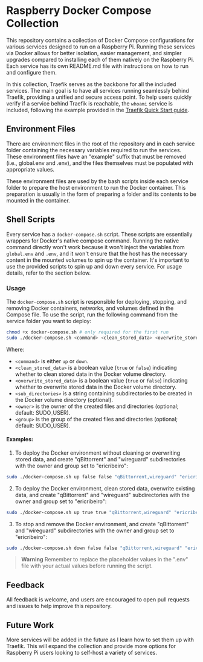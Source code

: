 # Raspberry Docker Compose Collection
This repository contains a collection of Docker Compose configurations for various services designed to run on a Raspberry Pi. Running these services via Docker allows for better isolation, easier management, and simpler upgrades compared to installing each of them natively on the Raspberry Pi. Each service has its own README.md file with instructions on how to run and configure them.

In this collection, Traefik serves as the backbone for all the included services. The main goal is to have all services running seamlessly behind Traefik, providing a unified and secure access point. To help users quickly verify if a service behind Traefik is reachable, the `whoami` service is included, following the example provided in the [Traefik Quick Start guide](https://doc.traefik.io/traefik/getting-started/quick-start/).

## Environment Files
There are environment files in the root of the repository and in each service folder containing the necessary variables required to run the services. These environment files have an "example" suffix that must be removed (i.e., global.env and .env), and the files themselves must be populated with appropriate values.

These environment files are used by the bash scripts inside each service folder to prepare the host environment to run the Docker container. This preparation is usually in the form of preparing a folder and its contents to be mounted in the container.

## Shell Scripts
Every service has a `docker-compose.sh` script. These scripts are essentially wrappers for Docker's native compose command. Running the native command directly won't work because it won't inject the variables from `global.env` and `.env`, and it won't ensure that the host has the necessary content in the mounted volumes to spin up the container. It's important to use the provided scripts to spin up and down every service. For usage details, refer to the section below.

### Usage

The `docker-compose.sh` script is responsible for deploying, stopping, and removing Docker containers, networks, and volumes defined in the Compose file. To use the script, run the following command from the service folder you want to deploy:

```bash
chmod +x docker-compose.sh # only required for the first run
sudo ./docker-compose.sh <command> <clean_stored_data> <overwrite_stored_data> <sub_directories> <owner> <group>
```

Where:

- `<command>` is either `up` or `down`.
- `<clean_stored_data>` is a boolean value (`true` or `false`) indicating whether to clean stored data in the Docker volume directory.
- `<overwrite_stored_data>` is a boolean value (`true` or `false`) indicating whether to overwrite stored data in the Docker volume directory.
- `<sub_directories>` is a string containing subdirectories to be created in the Docker volume directory (optional).
- `<owner>` is the owner of the created files and directories (optional; default: SUDO_USER).
- `<group>` is the group of the created files and directories (optional; default: SUDO_USER).

#### Examples:

1. To deploy the Docker environment without cleaning or overwriting stored data, and create "qBittorrent" and "wireguard" subdirectories with the owner and group set to "ericribeiro":

```bash
sudo ./docker-compose.sh up false false "qBittorrent,wireguard" "ericribeiro" "ericribeiro"
```

2. To deploy the Docker environment, clean stored data, overwrite existing data, and create "qBittorrent" and "wireguard" subdirectories with the owner and group set to "ericribeiro":

```bash
sudo ./docker-compose.sh up true true "qBittorrent,wireguard" "ericribeiro" "ericribeiro"
```

3. To stop and remove the Docker environment, and create "qBittorrent" and "wireguard" subdirectories with the owner and group set to "ericribeiro":

```bash
sudo ./docker-compose.sh down false false "qBittorrent,wireguard" "ericribeiro" "ericribeiro"
```

> **Warning**
> Remember to replace the placeholder values in the ".env" file with your actual values before running the script.

## Feedback
All feedback is welcome, and users are encouraged to open pull requests and issues to help improve this repository.

## Future Work
More services will be added in the future as I learn how to set them up with Traefik. This will expand the collection and provide more options for Raspberry Pi users looking to self-host a variety of services.
